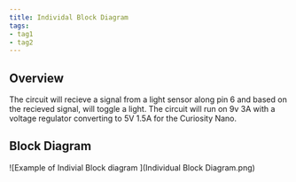 ```yaml
---
title: Individal Block Diagram
tags:
- tag1
- tag2
---
```


## Overview

The circuit will recieve a signal from a light sensor along pin 6 and based on the recieved signal, will toggle a light.
The circuit will run on 9v 3A with a voltage regulator converting to 5V 1.5A  for the Curiosity Nano.

## Block Diagram 

![Example of Indivial Block diagram ](Individual Block Diagram.png)
